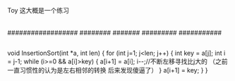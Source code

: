 Toy  这大概是一个练习
####
##
####
#####
######
######
##################
########
#######
#########
###########
#####
#####
##
###
#####
##
##
###
##
##
####
###
##
##
##
void InsertionSort(int *a, int len)
{
	for (int j=1; j<len; j++)
	{
		int key = a[j];
		int i = j-1;
		while (i>=0 && a[i]>key)
		{
			a[i+1] = a[i];
			i--;//不断左移寻找比j大的 （之前一直习惯性的认为是左右相邻的转换 后来发现傻逼了）
		}
		a[i+1] = key;
	}
}
